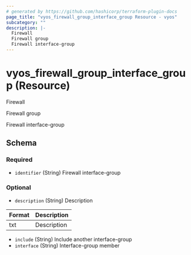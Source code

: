 ```yaml
---
# generated by https://github.com/hashicorp/terraform-plugin-docs
page_title: "vyos_firewall_group_interface_group Resource - vyos"
subcategory: ""
description: |-
  Firewall
  Firewall group
  Firewall interface-group
---
```


# vyos_firewall_group_interface_group (Resource)

Firewall

Firewall group

Firewall interface-group



<!-- schema generated by tfplugindocs -->
## Schema

### Required

- `identifier` (String) Firewall interface-group

### Optional

- `description` (String) Description

|  Format  |  Description  |
|----------|---------------|
|  txt  |  Description  |
- `include` (String) Include another interface-group
- `interface` (String) Interface-group member
